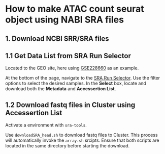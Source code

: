 # How to make ATAC count seurat object using NABI SRA files

## 1. Download NCBI SRR/SRA files

## 1.1 Get Data List from SRA Run Selector
Located to the GEO site, here using [GSE228660](https://www.ncbi.nlm.nih.gov/geo/query/acc.cgi?acc=GSE228660) as an example.  
  
At the bottom of the page, navigate to the [SRA Run Selector](https://www.ncbi.nlm.nih.gov/Traces/study/?acc=PRJNA950970&o=acc_s%3Aa). Use the filter options to select the desired samples. In the **Select** box, locate and download both the **Metadata** and **Accessertion List**.  
  
## 1.2 Download fastq files in Cluster using Accessertion List
Activate a environment with `sra-tools`.  

Use `downloadSRA_head.sh` to download fastq files to Cluster. This process will automatically invoke the `array.sh` srcipts. Ensure that both scripts are located in the same directory before starting the download.  
